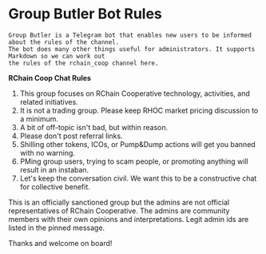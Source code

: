 # Group Butler Bot Rules

    Group Butler is a Telegram bot that enables new users to be informed about the rules of the channel. 
    The bot does many other things useful for administrators. It supports Markdown so we can work out
    the rules of the rchain_coop channel here. 

**RChain Coop Chat Rules**

1. This group focuses on RChain Cooperative technology, activities, and related initiatives.
2. It is not a trading group. Please keep RHOC market pricing discussion to a minimum.
3. A bit of off-topic isn't bad, but within reason.
4. Please don't post referral links. 
5. Shilling other tokens, ICOs, or Pump&Dump actions will get you banned with no warning.
6. PMing group users, trying to scam people, or promoting anything will result in an instaban.
7. Let's keep the conversation civil. We want this to be a constructive chat for collective benefit.

This is an officially sanctioned group but the admins are not official representatives of RChain Cooperative. The admins are community members with their own opinions and interpretations. Legit admin ids are listed in the pinned message. 

Thanks and welcome on board!

